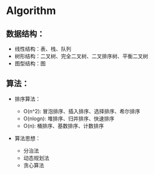 # Algorithm

## 数据结构：
- 线性结构：表、栈、队列
- 树形结构：二叉树、完全二叉树、二叉排序树、平衡二叉树
- 图型结构：图

## 算法：
- 排序算法：
  - O(n^2): 冒泡排序、插入排序、选择排序、希尔排序
  - O(nlogn): 堆排序、归并排序、快速排序
  - O(n): 桶排序、基数排序、计数排序
  
- 算法思想：
  - 分治法
  - 动态规划法
  - 贪心算法
